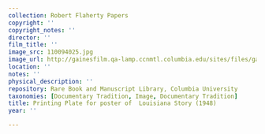 ```yaml
---
collection: Robert Flaherty Papers
copyright: ''
copyright_notes: ''
director: ''
film_title: ''
image_src: 110094025.jpg
image_url: http://gainesfilm.qa-lamp.ccnmtl.columbia.edu/sites/files/gainesfilm/images/110094025.jpg
location: ''
notes: ''
physical_description: ''
repository: Rare Book and Manuscript Library, Columbia University
taxonomies: [Documentary Tradition, Image, Documentary Tradition]
title: Printing Plate for poster of  Louisiana Story (1948)
year: ''

---
```

